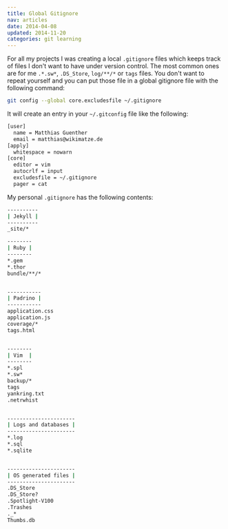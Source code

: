 ```yaml
---
title: Global Gitignore
nav: articles
date: 2014-04-08
updated: 2014-11-20
categories: git learning
---
```


For all my projects I was creating a local `.gitignore` files which keeps track of files I don't want to have under version control. The most common ones are for me `.*.sw*`, `.DS_Store`, `log/**/*` or `tags` files. You don't want to repeat yourself and you can put those file in a global gitignore file with the following command:


```bash
git config --global core.excludesfile ~/.gitignore
```


It will create an entry in your `~/.gitconfig` file like the following:


```bash
[user]
  name = Matthias Guenther
  email = matthias@wikimatze.de
[apply]
  whitespace = nowarn
[core]
  editor = vim
  autocrlf = input
  excludesfile = ~/.gitignore
  pager = cat
```


My personal `.gitignore` has the following contents:


```bash
----------
| Jekyll |
----------
_site/*

--------
| Ruby |
--------
*.gem
*.thor
bundle/**/*


-----------
| Padrino |
-----------
application.css
application.js
coverage/*
tags.html


--------
| Vim  |
--------
*.spl
*.sw*
backup/*
tags
yankring.txt
.netrwhist


----------------------
| Logs and databases |
----------------------
*.log
*.sql
*.sqlite


----------------------
| OS generated files |
----------------------
.DS_Store
.DS_Store?
.Spotlight-V100
.Trashes
._*
Thumbs.db
```

